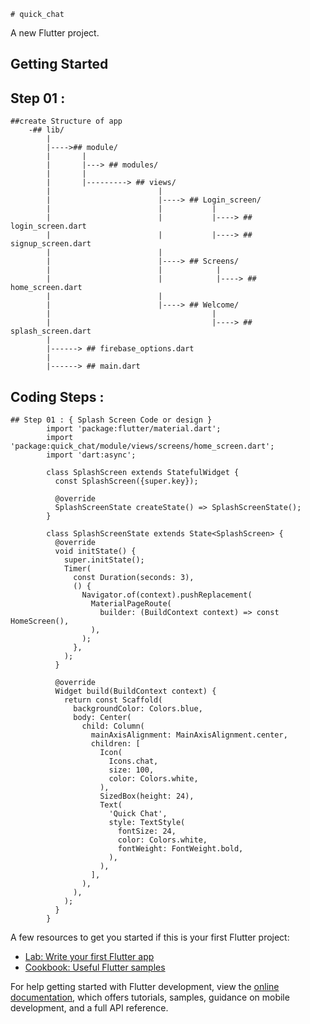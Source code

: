     # quick_chat

A new Flutter project.

## Getting Started

## Step 01 :
    ##create Structure of app 
        -## lib/
            |
            |---->## module/
            |       |
            |       |---> ## modules/
            |       |            
            |       |---------> ## views/
            |                        |
            |                        |----> ## Login_screen/
            |                        |           |
            |                        |           |----> ## login_screen.dart
            |                        |           |----> ## signup_screen.dart
            |                        |
            |                        |----> ## Screens/
            |                        |            |
            |                        |            |----> ## home_screen.dart
            |                        |
            |                        |----> ## Welcome/
            |                                    |
            |                                    |----> ## splash_screen.dart
            |                
            |------> ## firebase_options.dart                
            |
            |------> ## main.dart


## Coding Steps :
    ## Step 01 : { Splash Screen Code or design }
            import 'package:flutter/material.dart';
            import 'package:quick_chat/module/views/screens/home_screen.dart';
            import 'dart:async';
            
            class SplashScreen extends StatefulWidget {
              const SplashScreen({super.key});
            
              @override
              SplashScreenState createState() => SplashScreenState();
            }
            
            class SplashScreenState extends State<SplashScreen> {
              @override
              void initState() {
                super.initState();
                Timer(
                  const Duration(seconds: 3),
                  () {
                    Navigator.of(context).pushReplacement(
                      MaterialPageRoute(
                        builder: (BuildContext context) => const HomeScreen(),
                      ),
                    );
                  },
                );
              }
            
              @override
              Widget build(BuildContext context) {
                return const Scaffold(
                  backgroundColor: Colors.blue,
                  body: Center(
                    child: Column(
                      mainAxisAlignment: MainAxisAlignment.center,
                      children: [
                        Icon(
                          Icons.chat,
                          size: 100,
                          color: Colors.white,
                        ),
                        SizedBox(height: 24),
                        Text(
                          'Quick Chat',
                          style: TextStyle(
                            fontSize: 24,
                            color: Colors.white,
                            fontWeight: FontWeight.bold,
                          ),
                        ),
                      ],
                    ),
                  ),
                );
              }
            }



A few resources to get you started if this is your first Flutter project:

- [Lab: Write your first Flutter app](https://docs.flutter.dev/get-started/codelab)
- [Cookbook: Useful Flutter samples](https://docs.flutter.dev/cookbook)

For help getting started with Flutter development, view the
[online documentation](https://docs.flutter.dev/), which offers tutorials,
samples, guidance on mobile development, and a full API reference.
